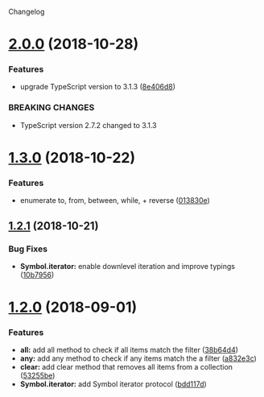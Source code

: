 Changelog

# [2.0.0](https://github.com/Colonise/Collection/compare/v1.3.0...v2.0.0) (2018-10-28)


### Features

* upgrade TypeScript version to 3.1.3 ([8e406d8](https://github.com/Colonise/Collection/commit/8e406d8))


### BREAKING CHANGES

* TypeScript version 2.7.2 changed to 3.1.3

# [1.3.0](https://github.com/Colonise/Collection/compare/v1.2.1...v1.3.0) (2018-10-22)


### Features

* enumerate to, from, between, while, + reverse ([013830e](https://github.com/Colonise/Collection/commit/013830e))

## [1.2.1](https://github.com/Colonise/Collection/compare/v1.2.0...v1.2.1) (2018-10-21)


### Bug Fixes

* **Symbol.iterator:** enable downlevel iteration and improve typings ([10b7956](https://github.com/Colonise/Collection/commit/10b7956))

# [1.2.0](https://github.com/Colonise/Collection/compare/v1.1.0...v1.2.0) (2018-09-01)


### Features

* **all:** add all method to check if all items match the filter ([38b64d4](https://github.com/Colonise/Collection/commit/38b64d4))
* **any:** add any method to check if any items match the a filter ([a832e3c](https://github.com/Colonise/Collection/commit/a832e3c))
* **clear:** add clear method that removes all items from a collection ([53255be](https://github.com/Colonise/Collection/commit/53255be))
* **Symbol.iterator:** add Symbol iterator protocol ([bdd117d](https://github.com/Colonise/Collection/commit/bdd117d))
